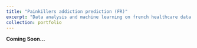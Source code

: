 ```yaml
---
title: "Painkillers addiction prediction (FR)"
excerpt: "Data analysis and machine learning on french healthcare data <br/><br/><img src='/images/painkillers.jpg'>"
collection: portfolio
---
```


**Coming Soon...**

